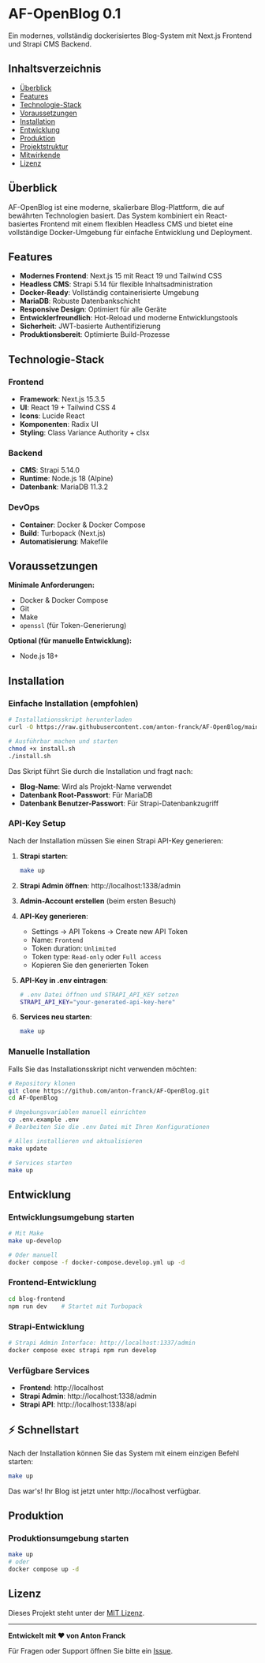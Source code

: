 # AF-OpenBlog 0.1

Ein modernes, vollständig dockerisiertes Blog-System mit Next.js Frontend und Strapi CMS Backend.

## Inhaltsverzeichnis

- [Überblick](#überblick)
- [Features](#features)
- [Technologie-Stack](#technologie-stack)
- [Voraussetzungen](#voraussetzungen)
- [Installation](#installation)
- [Entwicklung](#entwicklung)
- [Produktion](#produktion)
- [Projektstruktur](#projektstruktur)
- [Mitwirkende](#mitwirkende)
- [Lizenz](#lizenz)

## Überblick

AF-OpenBlog ist eine moderne, skalierbare Blog-Plattform, die auf bewährten Technologien basiert. Das System kombiniert ein React-basiertes Frontend mit einem flexiblen Headless CMS und bietet eine vollständige Docker-Umgebung für einfache Entwicklung und Deployment.

## Features

- **Modernes Frontend**: Next.js 15 mit React 19 und Tailwind CSS
- **Headless CMS**: Strapi 5.14 für flexible Inhaltsadministration
- **Docker-Ready**: Vollständig containerisierte Umgebung
- **MariaDB**: Robuste Datenbankschicht
- **Responsive Design**: Optimiert für alle Geräte
- **Entwicklerfreundlich**: Hot-Reload und moderne Entwicklungstools
- **Sicherheit**: JWT-basierte Authentifizierung
- **Produktionsbereit**: Optimierte Build-Prozesse

## Technologie-Stack

### Frontend

- **Framework**: Next.js 15.3.5
- **UI**: React 19 + Tailwind CSS 4
- **Icons**: Lucide React
- **Komponenten**: Radix UI
- **Styling**: Class Variance Authority + clsx

### Backend

- **CMS**: Strapi 5.14.0
- **Runtime**: Node.js 18 (Alpine)
- **Datenbank**: MariaDB 11.3.2

### DevOps

- **Container**: Docker & Docker Compose
- **Build**: Turbopack (Next.js)
- **Automatisierung**: Makefile

## Voraussetzungen

**Minimale Anforderungen:**

- Docker & Docker Compose
- Git
- Make
- `openssl` (für Token-Generierung)

**Optional (für manuelle Entwicklung):**

- Node.js 18+

## Installation

### Einfache Installation (empfohlen)

```bash
# Installationsskript herunterladen
curl -O https://raw.githubusercontent.com/anton-franck/AF-OpenBlog/main/install.sh

# Ausführbar machen und starten
chmod +x install.sh
./install.sh
```

Das Skript führt Sie durch die Installation und fragt nach:

- **Blog-Name**: Wird als Projekt-Name verwendet
- **Datenbank Root-Passwort**: Für MariaDB
- **Datenbank Benutzer-Passwort**: Für Strapi-Datenbankzugriff

### API-Key Setup

Nach der Installation müssen Sie einen Strapi API-Key generieren:

1. **Strapi starten**:

   ```bash
   make up
   ```

2. **Strapi Admin öffnen**: http://localhost:1338/admin

3. **Admin-Account erstellen** (beim ersten Besuch)

4. **API-Key generieren**:

   - Settings → API Tokens → Create new API Token
   - Name: `Frontend`
   - Token duration: `Unlimited`
   - Token type: `Read-only` oder `Full access`
   - Kopieren Sie den generierten Token

5. **API-Key in .env eintragen**:

   ```bash
   # .env Datei öffnen und STRAPI_API_KEY setzen
   STRAPI_API_KEY="your-generated-api-key-here"
   ```

6. **Services neu starten**:
   ```bash
   make up
   ```

### Manuelle Installation

Falls Sie das Installationsskript nicht verwenden möchten:

```bash
# Repository klonen
git clone https://github.com/anton-franck/AF-OpenBlog.git
cd AF-OpenBlog

# Umgebungsvariablen manuell einrichten
cp .env.example .env
# Bearbeiten Sie die .env Datei mit Ihren Konfigurationen

# Alles installieren und aktualisieren
make update

# Services starten
make up
```

## Entwicklung

### Entwicklungsumgebung starten

```bash
# Mit Make
make up-develop

# Oder manuell
docker compose -f docker-compose.develop.yml up -d
```

### Frontend-Entwicklung

```bash
cd blog-frontend
npm run dev    # Startet mit Turbopack
```

### Strapi-Entwicklung

```bash
# Strapi Admin Interface: http://localhost:1337/admin
docker compose exec strapi npm run develop
```

### Verfügbare Services

- **Frontend**: http://localhost
- **Strapi Admin**: http://localhost:1338/admin
- **Strapi API**: http://localhost:1338/api

## ⚡ Schnellstart

Nach der Installation können Sie das System mit einem einzigen Befehl starten:

```bash
make up
```

Das war's! Ihr Blog ist jetzt unter http://localhost verfügbar.

## Produktion

### Produktionsumgebung starten

```bash
make up
# oder
docker compose up -d
```

## Lizenz

Dieses Projekt steht unter der [MIT Lizenz](LICENSE).

---

**Entwickelt mit ❤️ von Anton Franck**

Für Fragen oder Support öffnen Sie bitte ein [Issue](https://github.com/anton-franck/AF-OpenBlog/issues).
